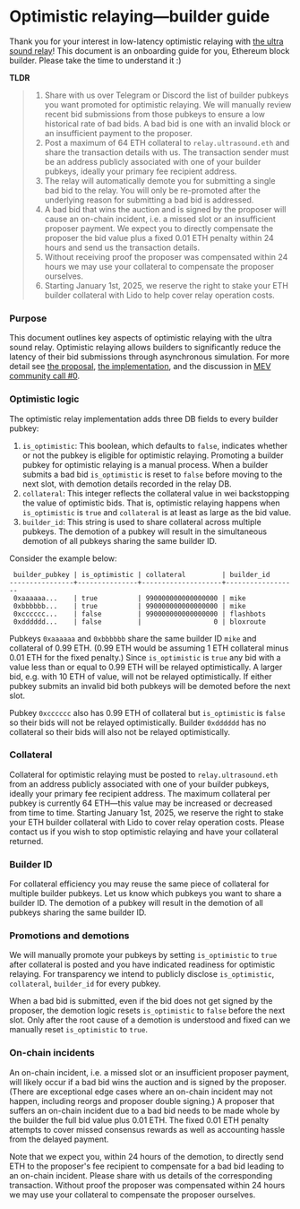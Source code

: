# Optimistic relaying—builder guide

Thank you for your interest in low-latency optimistic relaying with [the ultra sound relay](https://relay.ultrasound.money)! This document is an onboarding guide for you, Ethereum block builder. Please take the time to understand it :)

**TLDR**

>1. Share with us over Telegram or Discord the list of builder pubkeys you want promoted for optimistic relaying. We will manually review recent bid submissions from those pubkeys to ensure a low historical rate of bad bids. A bad bid is one with an invalid block or an insufficient payment to the proposer.
>2. Post a maximum of 64 ETH collateral to `relay.ultrasound.eth` and share the transaction details with us. The transaction sender must be an address publicly associated with one of your builder pubkeys, ideally your primary fee recipient address.
>3. The relay will automatically demote you for submitting a single bad bid to the relay. You will only be re-promoted after the underlying reason for submitting a bad bid is addressed.
>4. A bad bid that wins the auction and is signed by the proposer will cause an on-chain incident, i.e. a missed slot or an insufficient proposer payment. We expect you to directly compensate the proposer the bid value plus a fixed 0.01 ETH penalty within 24 hours and send us the transaction details.
>5. Without receiving proof the proposer was compensated within 24 hours we may use your collateral to compensate the proposer ourselves.
>6. Starting January 1st, 2025, we reserve the right to stake your ETH builder collateral with Lido to help cover relay operation costs.

### Purpose

This document outlines key aspects of optimistic relaying with the ultra sound relay. Optimistic relaying allows builders to significantly reduce the latency of their bid submissions through asynchronous simulation. For more detail see [the proposal](https://github.com/michaelneuder/opt-relay-docs/blob/main/proposal.md), [the implementation](https://github.com/flashbots/mev-boost-relay/pull/285), and the discussion in [MEV community call #0](https://collective.flashbots.net/t/mev-boost-community-call-0-23-feb-2023/1348).

### Optimistic logic

The optimistic relay implementation adds three DB fields to every builder pubkey:

1. `is_optimistic`: This boolean, which defaults to `false`, indicates whether or not the pubkey is eligible for optimistic relaying. Promoting a builder pubkey for optimistic relaying is a manual process. When a builder submits a bad bid `is_optimistic` is reset to `false` before moving to the next slot, with demotion details recorded in the relay DB.
2. `collateral`: This integer reflects the collateral value in wei backstopping the value of optimistic bids. That is, optimistic relaying happens when `is_optimistic` is `true` and `collateral` is at least as large as the bid value.
3. `builder_id`: This string is used to share collateral across multiple pubkeys. The demotion of a pubkey will result in the simultaneous demotion of all pubkeys sharing the same builder ID.

Consider the example below:

```
 builder_pubkey | is_optimistic | collateral         | builder_id
----------------+---------------+--------------------+------------------
 0xaaaaaa...    | true          | 990000000000000000 | mike
 0xbbbbbb...    | true          | 990000000000000000 | mike
 0xcccccc...    | false         | 990000000000000000 | flashbots
 0xdddddd...    | false         |                  0 | bloxroute
```

Pubkeys `0xaaaaaa` and `0xbbbbbb` share the same builder ID `mike` and collateral of 0.99 ETH. (0.99 ETH would be assuming 1 ETH collateral minus 0.01 ETH for the fixed penalty.) Since `is_optimistic` is `true` any bid with a value less than or equal to 0.99 ETH will be relayed optimistically. A larger bid, e.g. with 10 ETH of value, will not be relayed optimistically. If either pubkey submits an invalid bid both pubkeys will be demoted before the next slot.

Pubkey `0xcccccc` also has 0.99 ETH of collateral but `is_optimistic` is `false` so their bids will not be relayed optimistically. Builder `0xdddddd` has no collateral so their bids will also not be relayed optimistically.

### Collateral

Collateral for optimistic relaying must be posted to `relay.ultrasound.eth` from an address publicly associated with one of your builder pubkeys, ideally your primary fee recipient address. The maximum collateral per pubkey is currently 64 ETH—this value may be increased or decreased from time to time. Starting January 1st, 2025, we reserve the right to stake your ETH builder collateral with Lido to cover relay operation costs. Please contact us if you wish to stop optimistic relaying and have your collateral returned.

### Builder ID

For collateral efficiency you may reuse the same piece of collateral for multiple builder pubkeys. Let us know which pubkeys you want to share a builder ID. The demotion of a pubkey will result in the demotion of all pubkeys sharing the same builder ID.

### Promotions and demotions

We will manually promote your pubkeys by setting `is_optimistic` to `true` after collateral is posted and you have indicated readiness for optimistic relaying. For transparency we intend to publicly disclose `is_optimistic`, `collateral`, `builder_id` for every pubkey.

When a bad bid is submitted, even if the bid does not get signed by the proposer, the demotion logic resets `is_optimistic` to `false` before the next slot. Only after the root cause of a demotion is understood and fixed can we manually reset `is_optimistic` to `true`.

### On-chain incidents

An on-chain incident, i.e. a missed slot or an insufficient proposer payment, will likely occur if a bad bid wins the auction and is signed by the proposer. (There are exceptional edge cases where an on-chain incident may not happen, including reorgs and proposer double signing.) A proposer that suffers an on-chain incident due to a bad bid needs to be made whole by the builder the full bid value plus 0.01 ETH. The fixed 0.01 ETH penalty attempts to cover missed consensus rewards as well as accounting hassle from the delayed payment.

Note that we expect you, within 24 hours of the demotion, to directly send ETH to the proposer's fee recipient to compensate for a bad bid leading to an on-chain incident. Please share with us details of the corresponding transaction. Without proof the proposer was compensated within 24 hours we may use your collateral to compensate the proposer ourselves.

